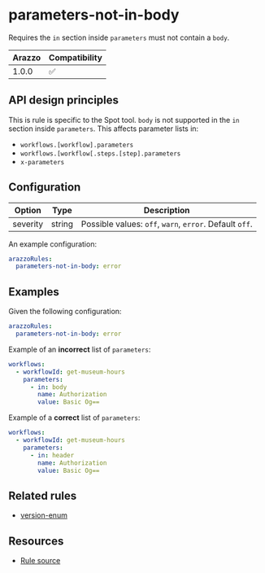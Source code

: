 # parameters-not-in-body

Requires the `in` section inside `parameters` must not contain a `body`.

| Arazzo | Compatibility |
| ------ | ------------- |
| 1.0.0  | ✅            |

## API design principles

This is rule is specific to the Spot tool.
`body` is not supported in the `in` section inside `parameters`.
This affects parameter lists in: 

- `workflows.[workflow].parameters`
- `workflows.[workflow[.steps.[step].parameters`
- `x-parameters`

## Configuration

| Option   | Type   | Description                                             |
| -------- | ------ | ------------------------------------------------------- |
| severity | string | Possible values: `off`, `warn`, `error`. Default `off`. |

An example configuration:

```yaml
arazzoRules:
  parameters-not-in-body: error
```

## Examples

Given the following configuration:

```yaml
arazzoRules:
  parameters-not-in-body: error
```

Example of an **incorrect** list of `parameters`:

```yaml Object example
workflows:
  - workflowId: get-museum-hours
    parameters:
      - in: body
        name: Authorization
        value: Basic Og==
```

Example of a **correct** list of `parameters`:

```yaml Object example
workflows:
  - workflowId: get-museum-hours
    parameters:
      - in: header
        name: Authorization
        value: Basic Og==
```

## Related rules

- [version-enum](./version-enum.md)

## Resources

- [Rule source](https://github.com/Redocly/redocly-cli/blob/main/packages/core/src/rules/spot/parameters-not-in-body.ts)
